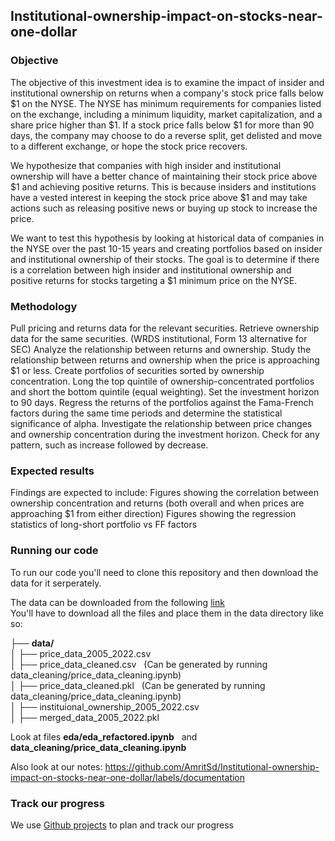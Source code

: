 ## Institutional-ownership-impact-on-stocks-near-one-dollar

### Objective
The objective of this investment idea is to examine the impact of insider and institutional ownership on returns when a company's stock price falls below $1 on the NYSE. The NYSE has minimum requirements for companies listed on the exchange, including a minimum liquidity, market capitalization, and a share price higher than $1. If a stock price falls below $1 for more than 90 days, the company may choose to do a reverse split, get delisted and move to a different exchange, or hope the stock price recovers.

We hypothesize that companies with high insider and institutional ownership will have a better chance of maintaining their stock price above $1 and achieving positive returns. This is because insiders and institutions have a vested interest in keeping the stock price above $1 and may take actions such as releasing positive news or buying up stock to increase the price.

We want to test this hypothesis by looking at historical data of companies in the NYSE over the past 10-15 years and creating portfolios based on insider and institutional ownership of their stocks. The goal is to determine if there is a correlation between high insider and institutional ownership and positive returns for stocks targeting a $1 minimum price on the NYSE.

### Methodology
Pull pricing and returns data for the relevant securities.
Retrieve ownership data for the same securities. (WRDS institutional, Form 13 alternative for SEC)
Analyze the relationship between returns and ownership.
Study the relationship between returns and ownership when the price is approaching $1 or less.
Create portfolios of securities sorted by ownership concentration.
Long the top quintile of ownership-concentrated portfolios and short the bottom quintile (equal weighting).
Set the investment horizon to 90 days.
Regress the returns of the portfolios against the Fama-French factors during the same time periods and determine the statistical significance of alpha.
Investigate the relationship between price changes and ownership concentration during the investment horizon. Check for any pattern, such as increase followed by decrease.

### Expected results
Findings are expected to include:
Figures showing the correlation between ownership concentration and returns (both overall and when prices are approaching $1 from either direction)
Figures showing the regression statistics of long-short portfolio vs FF factors

### Running our code
To run our code you'll need to clone this repository and then download the data for it serperately.

The data can be downloaded from the following [link](https://utexas.box.com/s/qxblujtpmofzpqm2fxj5w7a0jqzw2913) <br>
You'll have to download all the files and place them in the data directory like so:

├── **data/** <br>
│   ├── price_data_2005_2022.csv <br>
│   ├── price_data_cleaned.csv &nbsp;&nbsp;(Can be generated by running data_cleaning/price_data_cleaning.ipynb)<br>
│   ├── price_data_cleaned.pkl &nbsp;&nbsp;(Can be generated by running data_cleaning/price_data_cleaning.ipynb)<br>
│   ├── instituional_ownership_2005_2022.csv <br>
│   ├── merged_data_2005_2022.pkl

Look at files **eda/eda_refactored.ipynb** &nbsp; and &nbsp; **data_cleaning/price_data_cleaning.ipynb**

Also look at our notes:
https://github.com/AmritSd/Institutional-ownership-impact-on-stocks-near-one-dollar/labels/documentation
### Track our progress
We use [Github projects](https://github.com/AmritSd/Institutional-ownership-impact-on-stocks-near-one-dollar/projects) to plan and track our progress
